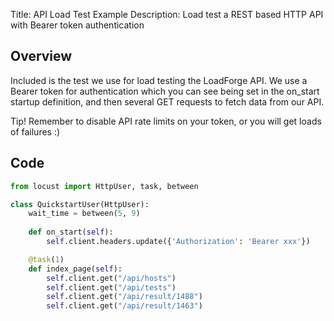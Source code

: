 Title: API Load Test Example
Description: Load test a REST based HTTP API with Bearer token authentication 

## Overview

Included is the test we use for load testing the LoadForge API. We use a Bearer token for authentication 
which you can see being set in the on_start startup definition, and then several GET requests to fetch 
data from our API. 

Tip! Remember to disable API rate limits on your token, or you will get loads of failures :)

## Code

```python
from locust import HttpUser, task, between

class QuickstartUser(HttpUser):
    wait_time = between(5, 9)
    
    def on_start(self):
        self.client.headers.update({'Authorization': 'Bearer xxx'})

    @task(1)
    def index_page(self):
        self.client.get("/api/hosts")
        self.client.get("/api/tests")
        self.client.get("/api/result/1488")
        self.client.get("/api/result/1463")          
```
